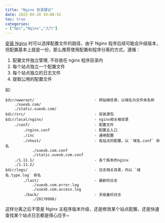 ```yaml
---
title: "Nginx 目录建议"
date: 2022-04-20 19:00:52
toc: true
categories:
- ["Ops","Nginx","入门"]
---
```


[安装 Nginx](nginx_guide_linux-install) 时可以选择配置文件的路径，由于 Nginx 程序后续可能会升级版本，但配置基本上就是一份，那么推荐使用配置和程序分离的方式，遵循：

1. 配置文件独立管理, 不存放在 nginx 程序目录内
2. 每个站点独立一个配置文件
3. 每个站点独立的日志文件
4. 提取公用的配置文件

如:

```
$dir/wwwroot/                           - 网站根目录，以域名为文件夹名称
    ./xuexb.com/
    ./static.xuexb.com/
$dir/src/                               - 安装源包
$dir/local/nginx/                       - nginx相关根目录
    ./conf/                             - 配置文件
        ./nginx.conf                    - 配置主入口
        ./inc                           - 通用配置
        ./vhost/                        - 各站点的配置，以 `域名.conf` 命名
            ./xuexb.com.conf
            ./static.xuexb.com.conf
    ./1.11.1/                           - 各个版本的nginx
    ./1.11.2/
$dir/logs/                              - 日志相关目录，内以 `域名.type.log` 命名
        ./last/                         - 最新的日志
            ./xuexb.com.error.log
            ./xuexb.com.access.log
        ./back/                         - 天级备份日志
            ./20170908/
```
这样分离之后不管是 Nginx 主程序版本升级，还是修改某个站点配置，还是快速查找某个站点日志都是得心应手~

